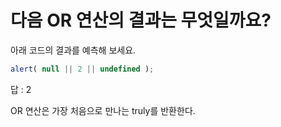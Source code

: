# 다음 OR 연산의 결과는 무엇일까요?
아래 코드의 결과를 예측해 보세요.
```javascript
alert( null || 2 || undefined );
```

답 : 2

OR 연산은 가장 처음으로 만나는 truly를 반환한다.
